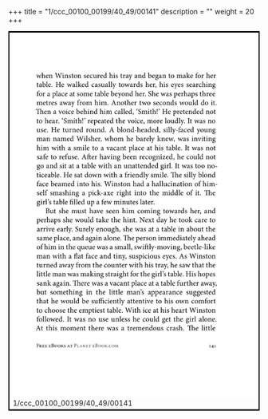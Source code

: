 +++
title = "1/ccc_00100_00199/40_49/00141"
description = ""
weight = 20
+++

<table style="border:2px solid black;max-width:800px;max-height:800px;" 
><tr><td>
<img class="center-fit-jpg"
src="/jpg_/out_jpg_1984__141.jpg">
1/ccc_00100_00199/40_49/00141
</img></td></tr></table>
